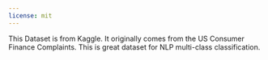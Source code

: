 ```yaml
---
license: mit
---
```


This Dataset is from Kaggle. It originally comes from the US Consumer Finance Complaints. This is great dataset for NLP multi-class classification. 
